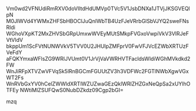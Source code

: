 Vm0wd2VFNUdiRmRXV0doVlltdHdUMVp0TVc5V1JsbDNXa1JTVjJKSGVEQlpN
M0JIWVd4YWMxZHFSbHBOClJuQnlWbTB4UzFJeVRrbGlSbVJYQ2sweFNsRldi
WGhoVXpKT2MxZHVSbGRpUmxwWVEyMUtSMkpFVGxoVwpiVkV3VlRJeFVtVldV
bkppUm1ScFVtNUNWVkV5TVV0U2JHUlpZMFprV0FwVFJVcEZWbXRTUzFVeFdY
aFQKYmxaWFlsZG9WRlJVUmt0V1JrVjVaVWRHVTFacldsWldiWGhMVkdkd2FW
WnJiRFpXTVZwVFVqSk5lRnBGCmFGUUtZV3h3VDFWc2FGTlNWbXgwVGxWT2Fs
WnRVbGxYV0hCelZWWldXRTlWZUZwaGEzQklWRlZHZGxNeQpSa2xUYlhOTFEy
NWtiMlZSUFQwS0NubDZkdz09Cgp2bGI=

mzq